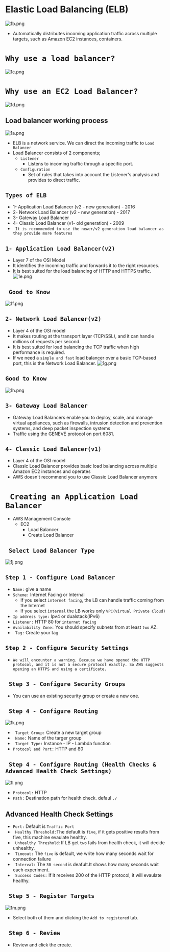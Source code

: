 # Elastic Load Balancing (ELB)

![1b.png](./1b.png)
- Automatically distributes incoming application traffic across multiple targets, such as Amazon EC2 instances, containers.

# `Why use a load balancer?`
![1c.png](./1c.png)

# `Why use an EC2 Load Balancer?`
![1d.png](./1d.png)

## Load balancer working process
![1a.png](./1a.png)

- ELB is a network service. We can direct the incoming traffic to `Load Balancer`
- Load Balancer consists of 2 components;
  - `Listener`
	- Listens to incoming traffic through a specific port.
  - `Configuration`
	- Set of rules that takes into account the Listener's analysis and provides to direct traffic.

## `Types of ELB`
- 1- Application Load Balancer (v2 - new generation) - 2016
- 2- Network Load Balancer (v2 - new generation) - 2017
- 3- Gateway Load Balancer 
- 4- Classic Load Balancer (v1- old generation) - 2009 
- ` It is recommended to use the newer/v2 generation load balancer as they provide more features`

## `1- Application Load Balancer(v2)`
- Layer 7 of the OSI Model
- It identifies the incoming traffic and forwards it to the right resources.
- It is best suited for the load balancing of HTTP and HTTPS traffic.
![1e.png](./1e.png)

## ` Good to Know`
![1f.png](./1f.png)

## `2- Network Load Balancer(v2)`
- Layer 4 of the OSI model
- It makes routing at the transport layer (TCP/SSL), and it can handle millions of requests per second.
- It is best suited for load balancing the TCP traffic when high performance is required.
- If we need a `simple and fast` load balancer over a basic TCP-based port, this is the Network Load Balancer.
![1g.png](./1g.png)

## `Good to Know`
![1h.png](./1h.png)

## `3- Gateway Load Balancer`
- Gateway Load Balancers enable you to deploy, scale, and manage virtual appliances, such as firewalls, intrusion detection and prevention systems, and deep packet inspection systems
- Traffic using the GENEVE protocol on port 6081.

## `4- Classic Load Balancer(v1)`
- Layer 4 of the OSI model
- Classic Load Balancer provides basic load balancing across multiple Amazon EC2 instances and operates
- AWS doesn't recommend you to use Classic Load Balancer anymore

# ` Creating an Application Load Balancer`
- AWS Management Console
	- EC2
	  - Load Balancer
	  - Create Load Balancer

## ` Select Load Balancer Type`
![1j.png](./1j.png)

## `Step 1 - Configure Load Balancer`
- `Name:` give a name 
- `Scheme:` Internet Facing or Internal
	- If you select `internet facing`, the LB can handle traffic coming from the Internet
	- If you select `internal` the LB works only `VPC(Virtual Private Cloud)`
- `Ip address type:` Ipv4 or dualstack(IPv6)
- `Listener:` HTTP 80 for `internet facing`
- `Availability Zone:` You should specify subnets from at least `two` AZ.
- ` Tag:` Create your tag

## `Step 2 - Configure Security Settings`
- `We will encounter a warning. Because we have opened the HTTP protocol, and it is not a secure protocol exactly. So AWS suggests opening an HTTPS and using a certificate.`

## ` Step 3 - Configure Security Groups`
- You can use an existing security group or create a new one.

## ` Step 4 - Configure Routing`
![1k.png](./1k.png)
- ` Target Group:` Create a new target group
- ` Name:` Name of the targer group
- ` Target Type:` Instance - IP - Lambda function
- `Protocol and Port:` HTTP and 80

## ` Step 4 - Configure Routing (Health Checks & Advanced Health Check Settings)`
![1l.png](./1l.png)

- `Protocol:` HTTP
- `Path:` Destination path for health check. defaul `./`

## Advanced Health Check Settings
- `Port:` Default is `Traffic Port`
- ` Healthy Threshold:`The default is `five`, if it gets positive results from five, this machine evaulate healthy.
- ` Unhealthy Threshold:`If LB get `two` fails from health check, it will decide unhealthy.
- ` Timeout:` The `five` is default, we write how many seconds wait for connection failure
- ` Interval:` The `30 second` is deafult.It shows how many seconds wait each experiment.
- ` Success Codes:` If it receives 200 of the HTTP protocol, it will evaulate healthy.

## ` Step 5 - Register Targets`
![1m.png](./1m.png)

- Select both of them and clicking the `Add to registered` tab.

## ` Step 6 - Review`
- Review and click the create.